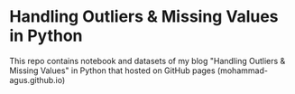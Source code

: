 # Handling Outliers & Missing Values in Python

This repo contains notebook and datasets of my blog "Handling Outliers &amp; Missing Values" in Python that hosted on GitHub pages (mohammad-agus.github.io)
